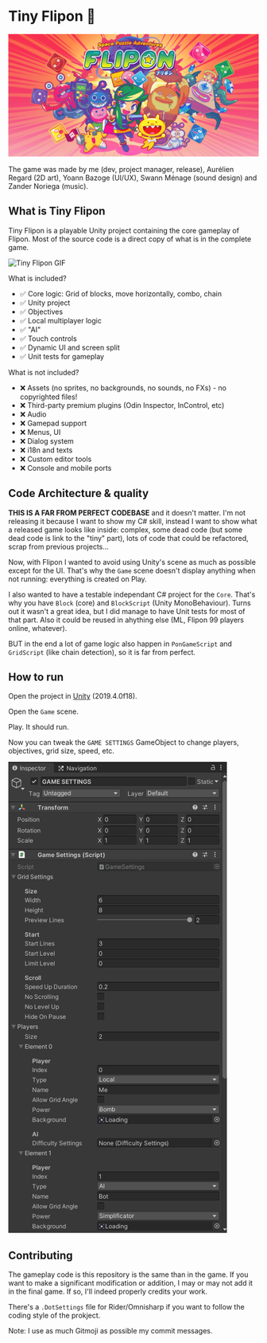 # Tiny Flipon 🚀

![Banner](banner.png)


The game was made by me (dev, project manager, release), Aurélien Regard (2D art), Yoann Bazoge (UI/UX), Swann Ménage (sound design) and Zander Noriega (music).

## What is Tiny Flipon

Tiny Flipon is a playable Unity project containing the core gameplay of Flipon. Most of the source code is a direct copy of what is in the complete game.

![Tiny Flipon GIF](tiny-flipon.gif)

What is included?

- ✅ Core logic: Grid of blocks, move horizontally, combo, chain
- ✅ Unity project
- ✅ Objectives 
- ✅ Local multiplayer logic
- ✅ "AI" 
- ✅ Touch controls
- ✅ Dynamic UI and screen split
- ✅ Unit tests for gameplay

What is not included?

- ❌ Assets (no sprites, no backgrounds, no sounds, no FXs) - no copyrighted files!
- ❌ Third-party premium plugins (Odin Inspector, InControl, etc)
- ❌ Audio
- ❌ Gamepad support 
- ❌ Menus, UI
- ❌ Dialog system
- ❌ i18n and texts
- ❌ Custom editor tools
- ❌ Console and mobile ports

## Code Architecture & quality 

**THIS IS A FAR FROM PERFECT CODEBASE** and it doesn't matter. I'm not releasing it because I want to show my C# skill, instead I want to show what a released game looks like inside: complex, some dead code (but some dead code is link to the "tiny" part), lots of code that could be refactored, scrap from previous projects... 

Now, with Flipon I wanted to avoid using Unity's scene as much as possible except for the UI. That's why the `Game` scene doesn't display anything when not running: everything is created on Play.

I also wanted to have a testable independant C# project for the `Core`. That's why you have `Block` (core) and `BlockScript` (Unity MonoBehaviour).
Turns out it wasn't a great idea, but I did manage to have Unit tests for most of that part. Also it could be reused in ahything else (ML, Flipon 99 players online, whatever).

BUT in the end a lot of game logic also happen in `PonGameScript` and `GridScript` (like chain detection), so it is far from perfect.

## How to run

Open the project in [Unity](unity3d.com/) (2019.4.0f18).

Open the `Game` scene.

Play. It should run.

Now you can tweak the `GAME SETTINGS` GameObject to change players, objectives, grid size, speed, etc.

![Game Settinngs GameObject](settings.png)

## Contributing

The gameplay code is this repository is the same than in the game.
If you want to make a significant modification or addition, I may or may not add it in the final game. If so, I'll indeed properly credits your work.

There's a `.DotSettings` file for Rider/Omnisharp if you want to follow the coding style of the prokject.

Note: I use as much Gitmoji as possible my commit messages.



